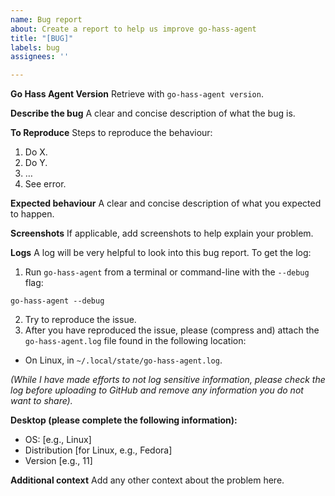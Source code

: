 ```yaml
---
name: Bug report
about: Create a report to help us improve go-hass-agent
title: "[BUG]"
labels: bug
assignees: ''

---
```


**Go Hass Agent Version**
Retrieve with `go-hass-agent version`.

**Describe the bug**
A clear and concise description of what the bug is.

**To Reproduce**
Steps to reproduce the behaviour:
1. Do X.
2. Do Y.
3. …
4. See error.

**Expected behaviour**
A clear and concise description of what you expected to happen.

**Screenshots**
If applicable, add screenshots to help explain your problem.

**Logs**
A log will be very helpful to look into this bug report. To get the log:

1. Run `go-hass-agent` from a terminal or command-line with the `--debug` flag:
```shell
go-hass-agent --debug
```
2. Try to reproduce the issue.
3. After you have reproduced the issue, please (compress and) attach the `go-hass-agent.log` file found in the following location:
  - On Linux, in `~/.local/state/go-hass-agent.log`.

*(While I have made efforts to not log sensitive information, please check the log before uploading to GitHub and remove any information you do not want to share).*

**Desktop (please complete the following information):**
 - OS: [e.g., Linux]
 - Distribution [for Linux, e.g., Fedora]
 - Version [e.g., 11]

**Additional context**
Add any other context about the problem here.

